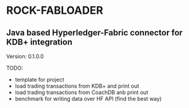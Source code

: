 # ROCK-FABLOADER
## Java based Hyperledger-Fabric connector for KDB+ integration

Version: 0.1.0.0

TODO:
- template for project 
- load trading transactions from KDB+ and print out
- load trading transactions from CoachDB anb print out
- benchmark for writing data over HF API (find the best way)